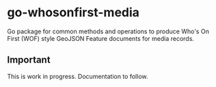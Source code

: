 # go-whosonfirst-media

Go package for common methods and operations to produce Who's On First (WOF) style GeoJSON Feature documents for media records.

## Important

This is work in progress. Documentation to follow.